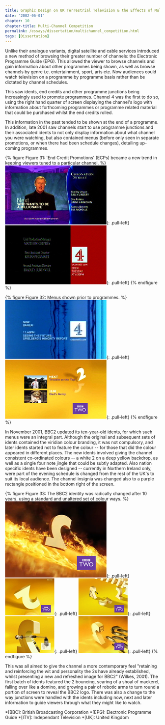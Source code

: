 ```yaml
---
title: Graphic Design on UK Terrestrial Television & the Effects of Multi-Channel Growth
date: '2002-06-01'
chapter: 10
chapter-title: Multi-Channel Competition
permalink: /essays/dissertation/multichannel_competition.html
tags: [Dissertation]
---
```

Unlike their analogue variants, digital satellite and cable services introduced a new method of browsing their greater number of channels: the Electronic Programme Guide (EPG). This allowed the viewer to browse channels and gain information about other programmes being shown, as well as browse channels by genre i.e. entertainment, sport, arts etc. Now audiences could watch television on a programme by programme basis rather than be dictated by channel schedules.

This saw idents, end credits and other programme junctions being increasingly used to promote programmes. Channel 4 was the first to do so, using the right hand quarter of screen displaying the channel's logo with information about forthcoming programmes or programme related material that could be purchased whilst the end credits rolled.

This information in the past tended to be shown at the end of a programme. In addition, late 2001 saw channels start to use programme junctions and their associated idents to not only display information about what channel you were watching, but also contained menus (before only seen in separate promotions, or when there had been schedule changes), detailing up-coming programmes. 

{% figure Figure 31: 'End Credit Promotions' (ECPs) became a new trend in keeping viewers tuned to a particular channel. %}
![ITV End Credit Promotion](/assets/images/essays/dissertation/figure-31a.png){: .pull-left}
![Channel 4 End Credit Promotion](/assets/images/essays/dissertation/figure-31b.png){: .pull-left}
{% endfigure %}

{% figure Figure 32: Menus shown prior to programmes. %}
![Channel 4 Programme Menu](/assets/images/essays/dissertation/figure-32a.png){: .pull-left} 
![BBC2 Programme Menu](/assets/images/essays/dissertation/figure-32b.png){: .pull-left} 
{% endfigure %}

In November 2001, BBC2 updated its ten-year-old idents, for which such menus were an integral part. Although the original and subsequent sets of idents contained the viridian colour branding, it was not compulsory, and later idents started not to feature the colour -- for those that did the colour appeared in different places. The new idents involved giving the channel consistent co-ordinated colours -- a white 2 on a deep yellow backdrop, as well as a single four note jingle that could be subtly adapted. Also nation specific idents have been designed -- currently in Northern Ireland only, were part of the evening schedule is changed from the rest of the UK's to suit its local audience. The channel insignia was changed also to a purple rectangle positioned in the bottom right of the screen.

{% figure Figure 33: The BBC2 identity was radically changed after 10 years, using a standard and unaltered set of colour ways. %}
![BBC Two 'Fire' ident, 2003](/assets/images/essays/dissertation/figure-33a.png){: .pull-left}
![BBC Two 'Bounce' ident, 2001](/assets/images/essays/dissertation/figure-33b.png){: .pull-left}
![BBC Two 'Domino' ident, 2001](/assets/images/essays/dissertation/figure-33c.png){: .pull-left}
![BBC Two 'Logo' ident, 2001](/assets/images/essays/dissertation/figure-33d.png){: .pull-left}
![BBC Two 'Fish' ident, 2001](/assets/images/essays/dissertation/figure-33e.png){: .pull-left}
{% endfigure %}

This was all aimed to give the channel a more contemporary feel "retaining and reinforcing the wit and personality the 2s have already established, whilst presenting a new and refreshed image for BBC2" (Wilkes, 2001). The first batch of idents featured the 2 bouncing, scaring of a shoal of mackerel, falling over like a domino, and growing a pair of robotic arms to turn round a portion of screen to reveal the BBC2 logo. There was also a change to the way junctions were handled with the idents including now, next and later information to guide viewers through what they might like to watch.

*[BBC]: British Broadcasting Corporation
*[EPG]: Electronic Programme Guide
*[ITV]: Independant Television
*[UK]: United Kingdom